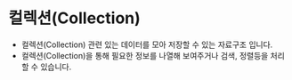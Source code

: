 # 컬렉션(Collection)
+ 컬렉션(Collection) 관련 있는 데이터를 모아 저장할 수 있는 자료구조 입니다. 
+ 컬렉션(Collection)을 통해 필요한 정보를 나열해 보여주거나 검색, 정렬등을 처리 할 수 있습니다.


